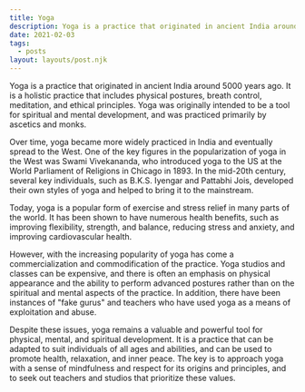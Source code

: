 ```yaml
---
title: Yoga
description: Yoga is a practice that originated in ancient India around 5000 years ago.
date: 2021-02-03
tags:
  - posts
layout: layouts/post.njk
---
```


Yoga is a practice that originated in ancient India around 5000 years ago. It is a holistic practice that includes physical postures, breath control, meditation, and ethical principles. Yoga was originally intended to be a tool for spiritual and mental development, and was practiced primarily by ascetics and monks.

Over time, yoga became more widely practiced in India and eventually spread to the West. One of the key figures in the popularization of yoga in the West was Swami Vivekananda, who introduced yoga to the US at the World Parliament of Religions in Chicago in 1893. In the mid-20th century, several key individuals, such as B.K.S. Iyengar and Pattabhi Jois, developed their own styles of yoga and helped to bring it to the mainstream.

Today, yoga is a popular form of exercise and stress relief in many parts of the world. It has been shown to have numerous health benefits, such as improving flexibility, strength, and balance, reducing stress and anxiety, and improving cardiovascular health.

However, with the increasing popularity of yoga has come a commercialization and commodification of the practice. Yoga studios and classes can be expensive, and there is often an emphasis on physical appearance and the ability to perform advanced postures rather than on the spiritual and mental aspects of the practice. In addition, there have been instances of "fake gurus" and teachers who have used yoga as a means of exploitation and abuse.

Despite these issues, yoga remains a valuable and powerful tool for physical, mental, and spiritual development. It is a practice that can be adapted to suit individuals of all ages and abilities, and can be used to promote health, relaxation, and inner peace. The key is to approach yoga with a sense of mindfulness and respect for its origins and principles, and to seek out teachers and studios that prioritize these values.
